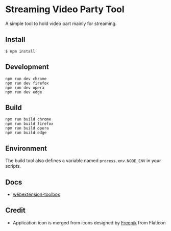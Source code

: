 # Streaming Video Party Tool

A simple tool to hold video part mainly for streaming.

## Install

	$ npm install

## Development

    npm run dev chrome
    npm run dev firefox
    npm run dev opera
    npm run dev edge

## Build

    npm run build chrome
    npm run build firefox
    npm run build opera
    npm run build edge

## Environment

The build tool also defines a variable named `process.env.NODE_ENV` in your scripts. 

## Docs

* [webextension-toolbox](https://github.com/HaNdTriX/webextension-toolbox)

## Credit

* Application icon is merged from icons designed by [Freepik](https://www.flaticon.com/authors/freepik) from Flaticon
